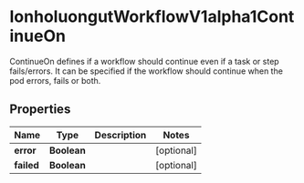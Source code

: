

# IonholuongutWorkflowV1alpha1ContinueOn

ContinueOn defines if a workflow should continue even if a task or step fails/errors. It can be specified if the workflow should continue when the pod errors, fails or both.

## Properties

Name | Type | Description | Notes
------------ | ------------- | ------------- | -------------
**error** | **Boolean** |  |  [optional]
**failed** | **Boolean** |  |  [optional]



